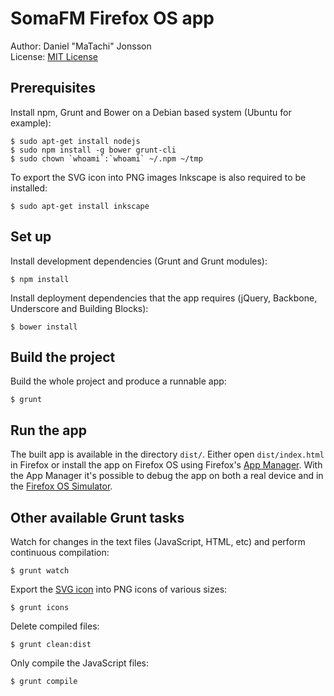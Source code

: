 # SomaFM Firefox OS app

Author: Daniel "MaTachi" Jonsson  
License: [MIT License](LICENSE.md)

## Prerequisites

Install npm, Grunt and Bower on a Debian based system (Ubuntu for example):

    $ sudo apt-get install nodejs
    $ sudo npm install -g bower grunt-cli
    $ sudo chown `whoami`:`whoami` ~/.npm ~/tmp

To export the SVG icon into PNG images Inkscape is also required to be
installed:

    $ sudo apt-get install inkscape

## Set up

Install development dependencies (Grunt and Grunt modules):

    $ npm install

Install deployment dependencies that the app requires (jQuery, Backbone,
Underscore and Building Blocks):

    $ bower install

## Build the project

Build the whole project and produce a runnable app:

    $ grunt

## Run the app

The built app is available in the directory `dist/`. Either open
`dist/index.html` in Firefox or install the app on Firefox OS using Firefox's
[App Manager](https://developer.mozilla.org/en-US/Firefox_OS/Using_the_App_Manager).
With the App Manager it's possible to debug the app on both a real device and
in the
[Firefox OS Simulator](https://ftp.mozilla.org/pub/mozilla.org/labs/fxos-simulator/).

## Other available Grunt tasks

Watch for changes in the text files (JavaScript, HTML, etc) and perform
continuous compilation:

    $ grunt watch

Export the [SVG icon](icons/icon.svg) into PNG icons of various sizes:

    $ grunt icons

Delete compiled files:

    $ grunt clean:dist

Only compile the JavaScript files:

    $ grunt compile

